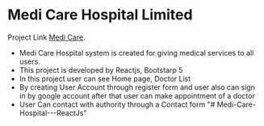 # Medi Care Hospital Limited

Project Link [Medi Care](https://medi-care-7933a.web.app/).


* Medi Care Hospital system is created for giving medical services to all users.
* This project is developed by Reactjs, Bootstarp 5
* In this project user can see Home page, Doctor List
* By creating User Account through register form and user also can sign in by 
  google account after that user can make appointment of a doctor
* User Can contact with authority through a Contact form
"# Medi-Care-Hospital---ReactJs" 
